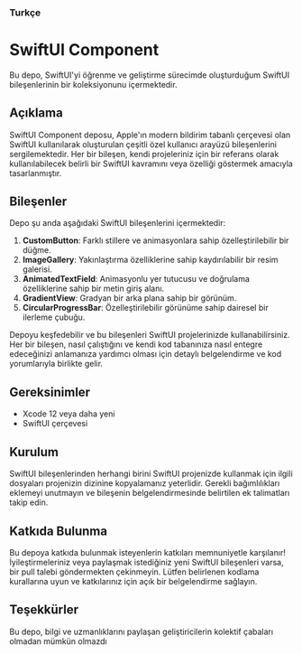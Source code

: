 ### Turkçe

# SwiftUI Component

Bu depo, SwiftUI'yi öğrenme ve geliştirme sürecimde oluşturduğum SwiftUI bileşenlerinin bir koleksiyonunu içermektedir.

## Açıklama

SwiftUI Component deposu, Apple'ın modern bildirim tabanlı çerçevesi olan SwiftUI kullanılarak oluşturulan çeşitli özel kullanıcı arayüzü bileşenlerini sergilemektedir. Her bir bileşen, kendi projeleriniz için bir referans olarak kullanılabilecek belirli bir SwiftUI kavramını veya özelliği göstermek amacıyla tasarlanmıştır.

## Bileşenler

Depo şu anda aşağıdaki SwiftUI bileşenlerini içermektedir:

1. **CustomButton**: Farklı stillere ve animasyonlara sahip özelleştirilebilir bir düğme.
2. **ImageGallery**: Yakınlaştırma özelliklerine sahip kaydırılabilir bir resim galerisi.
3. **AnimatedTextField**: Animasyonlu yer tutucusu ve doğrulama özelliklerine sahip bir metin giriş alanı.
4. **GradientView**: Gradyan bir arka plana sahip bir görünüm.
5. **CircularProgressBar**: Özelleştirilebilir görünüme sahip dairesel bir ilerleme çubuğu.

Depoyu keşfedebilir ve bu bileşenleri SwiftUI projelerinizde kullanabilirsiniz. Her bir bileşen, nasıl çalıştığını ve kendi kod tabanınıza nasıl entegre edeceğinizi anlamanıza yardımcı olması için detaylı belgelendirme ve kod yorumlarıyla birlikte gelir.

## Gereksinimler

- Xcode 12 veya daha yeni
- SwiftUI çerçevesi

## Kurulum

SwiftUI bileşenlerinden herhangi birini SwiftUI projenizde kullanmak için ilgili dosyaları projenizin dizinine kopyalamanız yeterlidir. Gerekli bağımlılıkları eklemeyi unutmayın ve bileşenin belgelendirmesinde belirtilen ek talimatları takip edin.

## Katkıda Bulunma

Bu depoya katkıda bulunmak isteyenlerin katkıları memnuniyetle karşılanır! İyileştirmeleriniz veya paylaşmak istediğiniz yeni SwiftUI bileşenleri varsa, bir pull talebi göndermekten çekinmeyin. Lütfen belirlenen kodlama kurallarına uyun ve katkılarınız için açık bir belgelendirme sağlayın.


## Teşekkürler

Bu depo, bilgi ve uzmanlıklarını paylaşan geliştiricilerin kolektif çabaları olmadan mümkün olmazdı

